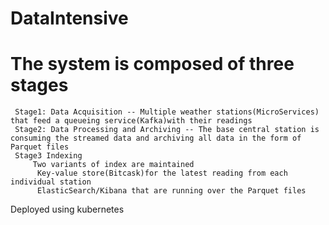 # DataIntensive
# The system is composed of three stages
     Stage1: Data Acquisition -- Multiple weather stations(MicroServices) that feed a queueing service(Kafka)with their readings
     Stage2: Data Processing and Archiving -- The base central station is consuming the streamed data and archiving all data in the form of Parquet files
     Stage3 Indexing  
         Two variants of index are maintained 
          Key-value store(Bitcask)for the latest reading from each individual station
          ElasticSearch/Kibana that are running over the Parquet files
  Deployed using kubernetes
 
